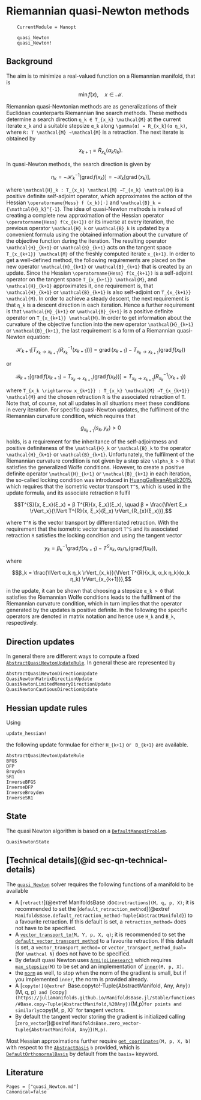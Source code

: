 # Riemannian quasi-Newton methods

```@meta
    CurrentModule = Manopt
```

```@docs
    quasi_Newton
    quasi_Newton!
```

## Background

The aim is to minimize a real-valued function on a Riemannian manifold, that is

```math
\min f(x), \quad x ∈ \mathcal{M}.
```

Riemannian quasi-Newtonian methods are as generalizations of their Euclidean counterparts Riemannian line search methods. These methods determine a search direction ``η_k ∈ T_{x_k} \mathcal{M}`` at the current iterate ``x_k`` and a suitable stepsize ``α_k`` along ``\gamma(α) = R_{x_k}(α η_k)``, where ``R: T \mathcal{M} →\mathcal{M}`` is a retraction. The next iterate is obtained by

```math
x_{k+1} = R_{x_k}(α_k η_k).
```

In quasi-Newton methods, the search direction is given by

```math
η_k = -{\mathcal{H}_k}^{-1}[\operatorname{grad}f (x_k)] = -\mathcal{B}_k [\operatorname{grad} (x_k)],
```

where ``\mathcal{H}_k : T_{x_k} \mathcal{M} →T_{x_k} \mathcal{M}`` is a positive definite self-adjoint operator, which approximates the action of the Hessian ``\operatorname{Hess} f (x_k)[⋅]`` and ``\mathcal{B}_k = {\mathcal{H}_k}^{-1}``. The idea of quasi-Newton methods is instead of creating a complete new approximation of the Hessian operator ``\operatorname{Hess} f(x_{k+1})`` or its inverse at every iteration, the previous operator ``\mathcal{H}_k`` or ``\mathcal{B}_k`` is updated by a convenient formula using the obtained information about the curvature of the objective function during the iteration. The resulting operator ``\mathcal{H}_{k+1}`` or ``\mathcal{B}_{k+1}`` acts on the tangent space ``T_{x_{k+1}} \mathcal{M}`` of the freshly computed iterate ``x_{k+1}``.
In order to get a well-defined method, the following requirements are placed on the new operator ``\mathcal{H}_{k+1}`` or ``\mathcal{B}_{k+1}`` that is created by an update.
Since the Hessian ``\operatorname{Hess} f(x_{k+1})`` is a self-adjoint operator on the tangent space ``T_{x_{k+1}} \mathcal{M}``, and ``\mathcal{H}_{k+1}`` approximates it, one requirement is, that ``\mathcal{H}_{k+1}`` or ``\mathcal{B}_{k+1}`` is also self-adjoint on ``T_{x_{k+1}} \mathcal{M}``.
In order to achieve a steady descent, the next requirement is that ``η_k`` is a descent direction in each iteration.
Hence a further requirement is that ``\mathcal{H}_{k+1}`` or ``\mathcal{B}_{k+1}`` is a positive definite operator on ``T_{x_{k+1}} \mathcal{M}``.
In order to get information about the curvature of the objective function into the new operator ``\mathcal{H}_{k+1}`` or ``\mathcal{B}_{k+1}``, the last requirement is a form of a Riemannian quasi-Newton equation:

```math
\mathcal{H}_{k+1} [T_{x_k \rightarrow x_{k+1}}({R_{x_k}}^{-1}(x_{k+1}))] = \operatorname{grad}(x_{k+1}) - T_{x_k \rightarrow x_{k+1}}(\operatorname{grad}f(x_k))
```

or

```math
\mathcal{B}_{k+1} [\operatorname{grad}f(x_{k+1}) - T_{x_k \rightarrow x_{k+1}}(\operatorname{grad}f(x_k))] = T_{x_k \rightarrow x_{k+1}}({R_{x_k}}^{-1}(x_{k+1}))
```

where ``T_{x_k \rightarrow x_{k+1}} : T_{x_k} \mathcal{M} →T_{x_{k+1}} \mathcal{M}`` and
the chosen retraction ``R`` is the associated retraction of ``T``.
Note that, of course, not all updates in all situations meet these conditions in every iteration.
For specific quasi-Newton updates, the fulfilment of the Riemannian curvature condition, which requires that

```math
g_{x_{k+1}}(s_k, y_k) > 0
```

holds, is a requirement for the inheritance of the self-adjointness and positive definiteness of the ``\mathcal{H}_k`` or ``\mathcal{B}_k`` to the operator ``\mathcal{H}_{k+1}`` or ``\mathcal{B}_{k+1}``. Unfortunately, the fulfilment of the Riemannian curvature condition is not given by a step size ``\alpha_k > 0`` that satisfies the generalized Wolfe conditions. However, to create a positive definite operator ``\mathcal{H}_{k+1}`` or ``\mathcal{B}_{k+1}`` in each iteration, the so-called locking condition was introduced in [HuangGallivanAbsil:2015](@cite), which requires that the isometric vector transport ``T^S``, which is used in the update formula, and its associate retraction ``R`` fulfil

```math
T^{S}{x, ξ_x}(ξ_x) = β T^{R}{x, ξ_x}(ξ_x), \quad β = \frac{\lVert ξ_x \rVert_x}{\lVert T^{R}{x, ξ_x}(ξ_x) \rVert_{R_{x}(ξ_x)}},
```

where ``T^R`` is the vector transport by differentiated retraction. With the requirement that the isometric vector transport ``T^S`` and its associated retraction ``R`` satisfies the locking condition and using the tangent vector

```math
y_k = {β_k}^{-1} \operatorname{grad}f(x_{k+1}) - T^{S}{x_k, α_k η_k}(\operatorname{grad}f(x_k)),
```

where

```math
β_k = \frac{\lVert α_k η_k \rVert_{x_k}}{\lVert T^{R}{x_k, α_k η_k}(α_k η_k) \rVert_{x_{k+1}}},
```

in the update, it can be shown that choosing a stepsize ``α_k > 0`` that satisfies the Riemannian Wolfe conditions leads to the fulfilment of the Riemannian curvature condition, which in turn implies that the operator generated by the updates is positive definite.
In the following the specific operators are denoted in matrix notation and hence use ``H_k`` and ``B_k``, respectively.

## Direction updates

In general there are different ways to compute a fixed [`AbstractQuasiNewtonUpdateRule`](@ref).
In general these are represented by

```@docs
AbstractQuasiNewtonDirectionUpdate
QuasiNewtonMatrixDirectionUpdate
QuasiNewtonLimitedMemoryDirectionUpdate
QuasiNewtonCautiousDirectionUpdate
```

## Hessian update rules

Using

```@docs
update_hessian!
```

the following update formulae for either ``H_{k+1}`` or `` B_{k+1}`` are available.

```@docs
AbstractQuasiNewtonUpdateRule
BFGS
DFP
Broyden
SR1
InverseBFGS
InverseDFP
InverseBroyden
InverseSR1
```

## State

The quasi Newton algorithm is based on a [`DefaultManoptProblem`](@ref).

```@docs
QuasiNewtonState
```
## [Technical details](@id sec-qn-technical-details)

The [`quasi_Newton`](@ref) solver requires the following functions of a manifold to be available

* A [`retract!`](@extref ManifoldsBase :doc:`retractions`)`(M, q, p, X)`; it is recommended to set the [`default_retraction_method`](@extref `ManifoldsBase.default_retraction_method-Tuple{AbstractManifold}`) to a favourite retraction. If this default is set, a `retraction_method=` does not have to be specified.
* A [`vector_transport_to!`](https://juliamanifolds.github.io/ManifoldsBase.jl/stable/vector_transports/)`M, Y, p, X, q)`; it is recommended to set the [`default_vector_transport_method`](https://juliamanifolds.github.io/ManifoldsBase.jl/stable/vector_transports/#ManifoldsBase.default_vector_transport_method-Tuple{AbstractManifold}) to a favourite retraction. If this default is set, a `vector_transport_method=` or `vector_transport_method_dual=` (for ``\mathcal N``) does not have to be specified.
* By default quasi Newton uses [`ArmijoLinesearch`](@ref) which requires [`max_stepsize`](@ref)`(M)` to be set and an implementation of [`inner`](https://juliamanifolds.github.io/ManifoldsBase.jl/stable/functions/#ManifoldsBase.inner-Tuple%7BAbstractManifold,%20Any,%20Any,%20Any%7D)`(M, p, X)`.
* the [`norm`](https://juliamanifolds.github.io/ManifoldsBase.jl/stable/functions/#LinearAlgebra.norm-Tuple{AbstractManifold,%20Any,%20Any}) as well, to stop when the norm of the gradient is small, but if you implemented `inner`, the norm is provided already.
* A [`copyto!](@extref `Base.copyto!-Tuple{AbstractManifold, Any, Any}`)`(M, q, p)` and [`copy`](https://juliamanifolds.github.io/ManifoldsBase.jl/stable/functions/#Base.copy-Tuple{AbstractManifold,%20Any})`(M,p)` for points and similarly `copy(M, p, X)` for tangent vectors.
* By default the tangent vector storing the gradient is initialized calling [`zero_vector`])@extref `ManifoldsBase.zero_vector-Tuple{AbstractManifold, Any}`)`(M,p)`.

Most Hessian approximations further require [`get_coordinates`](https://juliamanifolds.github.io/ManifoldsBase.jl/stable/bases/#ManifoldsBase.get_coordinates-Tuple{AbstractManifold,%20Any,%20Any,%20ManifoldsBase.AbstractBasis})`(M, p, X, b)` with respect to the [`AbstractBasis`](https://juliamanifolds.github.io/ManifoldsBase.jl/stable/bases/#ManifoldsBase.AbstractBasis) `b` provided, which is [`DefaultOrthonormalBasis`](https://juliamanifolds.github.io/ManifoldsBase.jl/stable/bases/#ManifoldsBase.AbstractOrthonormalBasis) by default from the `basis=` keyword.



## Literature

```@bibliography
Pages = ["quasi_Newton.md"]
Canonical=false
```
